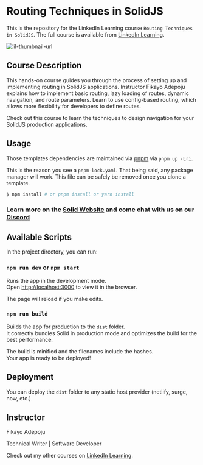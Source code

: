 # Routing Techniques in SolidJS
This is the repository for the LinkedIn Learning course `Routing Techniques in SolidJS`. The full course is available from [LinkedIn Learning][lil-course-url].

![lil-thumbnail-url]

## Course Description

This hands-on course guides you through the process of setting up and implementing routing in SolidJS applications. Instructor Fikayo Adepoju explains how to implement basic routing, lazy loading of routes, dynamic navigation, and route parameters. Learn to use config-based routing, which allows more flexibility for developers to define routes.

Check out this course to learn the techniques to design navigation for your SolidJS production applications.

## Usage

Those templates dependencies are maintained via [pnpm](https://pnpm.io) via `pnpm up -Lri`.

This is the reason you see a `pnpm-lock.yaml`. That being said, any package manager will work. This file can be safely be removed once you clone a template.

```bash
$ npm install # or pnpm install or yarn install
```

### Learn more on the [Solid Website](https://solidjs.com) and come chat with us on our [Discord](https://discord.com/invite/solidjs)

## Available Scripts

In the project directory, you can run:

### `npm run dev` or `npm start`

Runs the app in the development mode.<br>
Open [http://localhost:3000](http://localhost:3000) to view it in the browser.

The page will reload if you make edits.<br>

### `npm run build`

Builds the app for production to the `dist` folder.<br>
It correctly bundles Solid in production mode and optimizes the build for the best performance.

The build is minified and the filenames include the hashes.<br>
Your app is ready to be deployed!

## Deployment

You can deploy the `dist` folder to any static host provider (netlify, surge, now, etc.)

## Instructor

Fikayo Adepoju

Technical Writer | Software Developer
                            

Check out my other courses on [LinkedIn Learning](https://www.linkedin.com/learning/instructors/fikayo-adepoju?u=104).


[0]: # (Replace these placeholder URLs with actual course URLs)

[lil-course-url]: https://www.linkedin.com/learning/routing-techniques-in-solidjs
[lil-thumbnail-url]: https://media.licdn.com/dms/image/v2/D4E0DAQGf7wdfc28gFA/learning-public-crop_675_1200/B4EZViIQwTHgAc-/0/1741108088070?e=2147483647&v=beta&t=QKNE_JRe0hlCGFXOoEXK-NoHfEmlyUmg58Wzk3T5Hac
